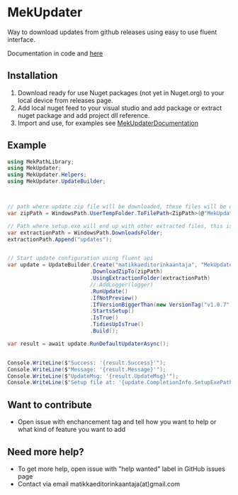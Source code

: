 # MekUpdater
 Way to download updates from github releases using easy to use fluent interface. 
 
 Documentation in code and [here](https://github.com/matikkaeditorinkaantaja/MekUpdater/tree/main/MekUpdaterDocumentation)
 
 ## Installation
 1) Download ready for use Nuget packages (not yet in Nuget.org) to your local device from releases page. 
 2) Add local nuget feed to your visual studio and add package or extract nuget package and add project dll reference.
 3) Import and use, for examples see [MekUpdaterDocumentation](https://github.com/matikkaeditorinkaantaja/MekUpdater/tree/main/MekUpdaterDocumentation)

## Example
``` csharp
using MekPathLibrary;
using MekUpdater;
using MekUpdater.Helpers;
using MekUpdater.UpdateBuilder;



// path where update zip file will be downloaded, these files will be deleted if TidiesUp() is called
var zipPath = WindowsPath.UserTempFolder.ToFilePath<ZipPath>(@"MekUpdater\MekUpdater.zip");

// Path where setup.exe will end up with other extracted files, this is the folder where setup will be launched
var extractionPath = WindowsPath.DownloadsFolder;
extractionPath.Append("updates");


// Start update configuration using fluent api 
var update = UpdateBuilder.Create("matikkaeditorinkaantaja", "MekUpdater") // create using repository info (repository owner github username and repository name)
                          .DownloadZipTo(zipPath)                                       // define where update zip file from github will be downloaded
                          .UsingExtractionFolder(extractionPath)                        // define where files above will be extracted
                          //.AddLogger(logger)                                            // add logger to follow update progression
                          .RunUpdate()                                                  // Run update if conditions
                          .IfNotPreview()                                               // run if newest available update is not preview
                          .IfVersionBiggerThan(new VersionTag("v1.0.7"))                // run if update version tag is bigger than (must be format vX.X.X) othervise you must check version some other way
                          .StartsSetup()                                                // Start setup argument
                          .IsTrue()                                                     // argument value
                          .TidiesUpIsTrue()                                             // remove used cache files 
                          .Build();                                                     // build update

var result = await update.RunDefaultUpdaterAsync();                                     // run update with defined parameters


Console.WriteLine($"Success: '{result.Success}'");                                  // info from result
Console.WriteLine($"Message: '{result.Message}'");
Console.WriteLine($"UpdateMsg: '{result.UpdateMsg}'");
Console.WriteLine($"Setup file at: '{update.CompletionInfo.SetupExePath}'");
```

## Want to contribute
- Open issue with enchancement tag and tell how you want to help or what kind of feature you want to add 

## Need more help?
- To get more help, open issue with "help wanted" label in GitHub issues page
- Contact via email matikkaeditorinkaantaja(at)gmail.com
